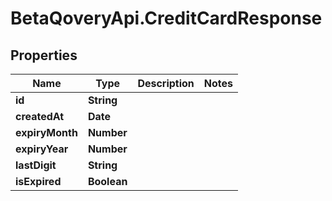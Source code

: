 # BetaQoveryApi.CreditCardResponse

## Properties

Name | Type | Description | Notes
------------ | ------------- | ------------- | -------------
**id** | **String** |  | 
**createdAt** | **Date** |  | 
**expiryMonth** | **Number** |  | 
**expiryYear** | **Number** |  | 
**lastDigit** | **String** |  | 
**isExpired** | **Boolean** |  | 


